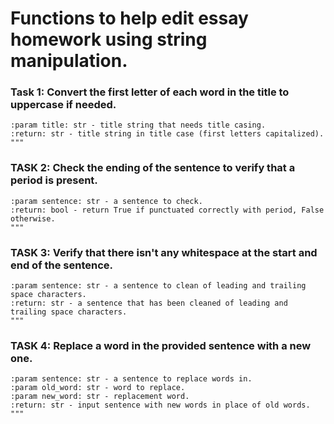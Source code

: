# Functions to help edit essay homework using string manipulation.

### Task 1: Convert the first letter of each word in the title to uppercase if needed.
 
    :param title: str - title string that needs title casing.
    :return: str - title string in title case (first letters capitalized).
    """

### TASK 2: Check the ending of the sentence to verify that a period is present.
 
    :param sentence: str - a sentence to check.
    :return: bool - return True if punctuated correctly with period, False otherwise.
    """

### TASK 3: Verify that there isn't any whitespace at the start and end of the sentence.
 
    :param sentence: str - a sentence to clean of leading and trailing space characters.
    :return: str - a sentence that has been cleaned of leading and trailing space characters.
    """

### TASK 4: Replace a word in the provided sentence with a new one.
 
    :param sentence: str - a sentence to replace words in.
    :param old_word: str - word to replace.
    :param new_word: str - replacement word.
    :return: str - input sentence with new words in place of old words.
    """
  